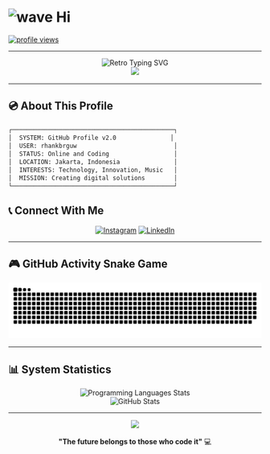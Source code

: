 # <img src="https://raw.githubusercontent.com/MartinHeinz/MartinHeinz/master/wave.gif" width="30px" alt="wave" /> Hi

<p align="left">
  <a href="https://github.com/rhankbrguw">
    <img src="https://komarev.com/ghpvc/?username=rhankbrguw&label=Profile%20views&color=0e75b6&style=flat" alt="profile views" />
  </a>
</p>

---

<div align="center">
  <img src="https://readme-typing-svg.demolab.com?font=Courier+New&weight=700&size=18&duration=2000&pause=1000&color=4169E1&center=true&vCenter=true&width=500&lines=Computer-Science+Student;Jakarta%2C+Indonesia;Building+Digital+Dreams;Welcome+to+My+Code+Journey" alt="Retro Typing SVG" />
</div>

<div align="center">
  <img src="https://user-images.githubusercontent.com/74038190/212284100-561aa473-3905-4a80-b561-0d28506553ee.gif" width="900">
</div>

---

## 💿 About This Profile

```
┌─────────────────────────────────────────────┐
│  SYSTEM: GitHub Profile v2.0               │
│  USER: rhankbrguw                           │
│  STATUS: Online and Coding                  │
│  LOCATION: Jakarta, Indonesia               │
│  INTERESTS: Technology, Innovation, Music   │
│  MISSION: Creating digital solutions        │
└─────────────────────────────────────────────┘
```

## 📞 Connect With Me

<div align="center">
  
[![Instagram](https://img.shields.io/badge/Instagram-4169E1?style=for-the-badge&logo=instagram&logoColor=white&labelColor=000080)](https://www.instagram.com/rhankbrguw_/)
[![LinkedIn](https://img.shields.io/badge/LinkedIn-4169E1?style=for-the-badge&logo=linkedin&logoColor=white&labelColor=000080)](https://www.linkedin.com/in/raihan-akbar-2b5820334/)

</div>

---

## 🎮 GitHub Activity Snake Game

<div align="center">
  <img src="https://github.com/Platane/snk/raw/output/github-contribution-grid-snake-dark.svg" alt="Snake eating my contributions" />
</div>

---

## 📊 System Statistics

<div align="center">
  <img src="https://github-readme-stats.vercel.app/api/top-langs?username=rhankbrguw&show_icons=true&locale=en&layout=compact&theme=midnight-purple&bg_color=0d1117&title_color=4169E1&text_color=ffffff&icon_color=4169E1&border_color=4169E1" alt="Programming Languages Stats" />
</div>

<div align="center">
  <img src="https://github-readme-stats.vercel.app/api?username=rhankbrguw&show_icons=true&theme=midnight-purple&bg_color=0d1117&title_color=4169E1&text_color=ffffff&icon_color=4169E1&border_color=4169E1&hide=issues" alt="GitHub Stats" />
</div>

---

<div align="center">
  <img src="https://capsule-render.vercel.app/api?type=waving&color=0:000080,50:4169E1,100:0000FF&height=100&section=footer&fontSize=0&animation=fadeIn" />
</div>

<div align="center">
  
**"The future belongs to those who code it"** 💻

</div>
